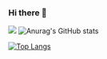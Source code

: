 ### Hi there 👋

<!--
**WalidNuev9/WalidNuev9** is a ✨ _special_ ✨ repository because its `README.md` (this file) appears on your GitHub profile.

Here are some ideas to get you started:

- 🔭 I’m currently working on ...
- 🌱 I’m currently learning ...
- 👯 I’m looking to collaborate on ...
- 🤔 I’m looking for help with ...
- 💬 Ask me about ...
- 📫 How to reach me: ...
- 😄 Pronouns: ...
- ⚡ Fun fact: ...
-->
![](https://github-profile-summary-cards.vercel.app/api/cards/profile-details?username=WalidNuev9&theme=monokai)
![Anurag's GitHub stats](https://github-readme-stats.vercel.app/api?username=WalidNuev9&show_icons=true&theme=radical)


[![Top Langs](https://github-readme-stats.vercel.app/api/top-langs/?username=WalidNuev9&layout=compact)](https://github.com/WalidNuev9/github-readme-stats)


